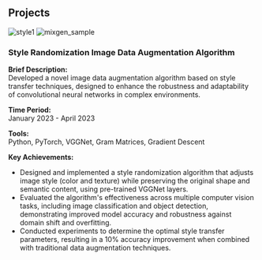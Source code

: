## Projects
![style1](https://github.com/user-attachments/assets/d2b26a76-3e8f-4c93-a201-399d0d1ae2d5)
![mixgen_sample](https://github.com/user-attachments/assets/e99f66ba-2dad-43e9-b028-e8418071eb42)

### Style Randomization Image Data Augmentation Algorithm

**Brief Description:**  
Developed a novel image data augmentation algorithm based on style transfer techniques, designed to enhance the robustness and adaptability of convolutional neural networks in complex environments.

**Time Period:**  
January 2023 - April 2023

**Tools:**  
Python, PyTorch, VGGNet, Gram Matrices, Gradient Descent

**Key Achievements:**
- Designed and implemented a style randomization algorithm that adjusts image style (color and texture) while preserving the original shape and semantic content, using pre-trained VGGNet layers.
- Evaluated the algorithm's effectiveness across multiple computer vision tasks, including image classification and object detection, demonstrating improved model accuracy and robustness against domain shift and overfitting.
- Conducted experiments to determine the optimal style transfer parameters, resulting in a 10% accuracy improvement when combined with traditional data augmentation techniques.
